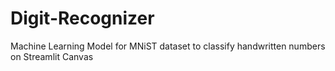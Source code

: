 # Digit-Recognizer

Machine Learning Model for MNiST dataset to classify handwritten numbers on Streamlit Canvas
